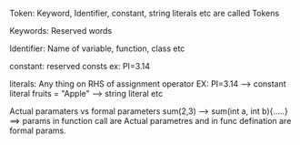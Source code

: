 Token: Keyword, Identifier, constant, string literals etc are called Tokens

Keywords: Reserved words

Identifier: Name of variable, function, class etc

constant: reserved consts ex: PI=3.14

literals: Any thing on RHS of assignment operator EX: PI=3.14 --> constant literal
							fruits = "Apple" --> string literal etc
							
Actual paramaters vs formal parameters
sum(2,3) --> sum(int a, int b){.....} ==> params in function call are Actual parametres and in func defination are formal params.
